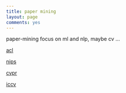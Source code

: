 ```yaml
---
title: paper mining
layout: page
comments: yes
---
```


paper-mining focus on ml and nlp, maybe cv ...

[acl](./acl/acl_home.html)

[nips](./nips/nips_home.html)

[cvpr](./cvpr/cvpr_home.html)

[iccv](./iccv/iccv_home.html)



